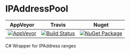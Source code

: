 # IPAddressPool

| AppVeyor | Travis | Nuget |
| ---- | ---- | ---- |
| [![AppVeyor](https://ci.appveyor.com/api/projects/status/github/nemi-chand/IPAddressPool?branch=master&svg=true)](https://ci.appveyor.com/project/nemi-chand/ipaddresspool/branch/master) | [![Build Status](https://travis-ci.org/nemi-chand/IPAddressPool.svg?branch=master)](https://travis-ci.org/nemi-chand/IPAddressPool) | [![NuGet Package](https://img.shields.io/nuget/v/IPAddressPool.svg)](https://www.nuget.org/packages/IPAddressPool/) |

C# Wrapper for IPAddress ranges

